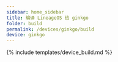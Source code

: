 ```yaml
---
sidebar: home_sidebar
title: 编译 LineageOS 给 ginkgo
folder: build
permalink: /devices/ginkgo/build
device: ginkgo
---
```

{% include templates/device_build.md %}
